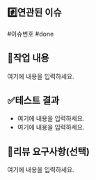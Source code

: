 ## #️⃣연관된 이슈

#이슈번호 #done

## 📝작업 내용

<!-- 이번 PR에서 작업한 내용을 간략히 설명해주세요(이미지 첨부 가능) -->

여기에 내용을 입력하세요.

## ✅테스트 결과

<!-- 테스트 결과 또는 결과물에 대한 스크린샷, 라이브 데모를 위한 샘플 API 등을 첨부해주세요 -->

- 여기에 내용을 입력하세요.
- 여기에 내용을 입력하세요.

## 🙏리뷰 요구사항(선택)

<!-- 리뷰어가 특별히 봐주었으면 하는 부분이 있다면 작성해주세요 -->
<!-- 만약 없다면 이 부분을 삭제해주세요 -->

여기에 내용을 입력하세요.
